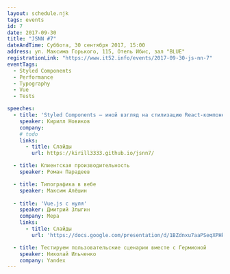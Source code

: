 ```yaml
---
layout: schedule.njk
tags: events
id: 7
date: 2017-09-30
title: "JSNN #7"
dateAndTime: Суббота, 30 сентября 2017, 15:00
address: ул. Максима Горького, 115, Отель Ибис, зал "BLUE"
registrationLink: "https://www.it52.info/events/2017-09-30-js-nn-7"
eventTags:
  - Styled Components
  - Performance
  - Typography
  - Vue
  - Tests

speeches:
  - title: 'Styled Components — иной взгляд на стилизацию React-компонентов'
    speaker: Кирилл Новиков
    company: 
    # todo
    links:
      - title: Слайды
        url: https://kirill3333.github.io/jsnn7/

  - title: Клиентская производительность
    speaker: Роман Парадеев

  - title: Типографика в вебе
    speaker: Максим Алёшин
  
  - title: 'Vue.js с нуля'
    speaker: Дмитрий Злыгин
    company: Мера
    links:
      - title: Слайды
        url: 'https://docs.google.com/presentation/d/1BZdnxu7aaPSeqXPHkTHGan_Keu2SUywyrnlEmzl7OQU/edit?usp=sharing'

  - title: Тестируем пользовательские сценарии вместе с Гермионой
    speaker: Николай Ильченко
    company: Yandex
---
```


<!-- Привет, друзья!

Настало время встретиться вновь и поговорить про самое важное и интересное. :)


----
Зал другой и места много, но не такой большой как "RED", поэтому
### [обязательная регистрация](https://events.yandex.ru/events/yagosti/30-september-2017/).
----

Есть идеи или предложения? Хочешь что-то рассказать?
Пишите мне в [telegram](https://t.me/r3nya) или [почту](mailto:hello-jsnn@pm.me).

Приходите, будет интересно! -->
